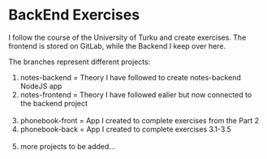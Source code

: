 # BackEnd Exercises

I follow the course of the University of Turku and create exercises. The frontend is stored on GitLab, while the Backend I keep over here. </br>

The branches represent different projects: </br>

<ol>
  <li>notes-backend = Theory I have followed to create notes-backend NodeJS app</li>
  <li>notes-frontend = Theory I have followed ealier but now connected to the backend project</li>
  </br>
  <li>phonebook-front = App I created to complete exercises from the Part 2</li>
  <li>phonebook-back = App I created to complete exercises 3.1-3.5</li>
  </br>
  <li>more projects to be added...</li>
</ol>
